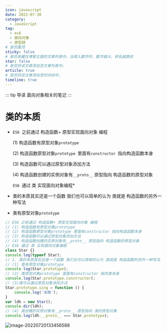 ```yaml
---
icon: javascript
date: 2022-07-30
category:
  - JavaScript
tag:
  - es6
  - 面向对象
  - 原型链
# 是否置顶
sticky: false
# 是否收藏在博客主题的文章列表中。当填入数字时，数字越大，排名越靠前
star: false
# 是否将该文章添加至文章列表中。
article: true
# 是否将该文章添加至时间线中。
timeline: true
---
```

<CountView></CountView>



::: tip 导读
面向对象相关的笔记
:::
<!-- more -->
# 类的本质

- `ES6 `之前通过 构造函数+ 原型实现面向对象 编程

  (1) 构造函数有原型对象`prototype`

  (2) 构造函数原型对象`prototype `里面有`constructor `指向构造函数本身

  (3) 构造函数可以通过原型对象添加方法

  (4) 构造函数创建的实例对象有`__proto__` 原型指向 构造函数的原型对象

  `ES6 `通过 类 实现面向对象编程*

- 类的本质其实还是一个函数 我们也可以简单的认为 类就是 构造函数的另外一种写法

- 类有原型对象`prototype`

```js
// ES6 之前通过 构造函数+ 原型实现面向对象 编程
// (1) 构造函数有原型对象prototype 
// (2) 构造函数原型对象prototype 里面有constructor 指向构造函数本身
// (3) 构造函数可以通过原型对象添加方法
// (4) 构造函数创建的实例对象有__proto__ 原型指向 构造函数的原型对象
// ES6 通过 类 实现面向对象编程 
class Star {}
console.log(typeof Star);
// 1. 类的本质其实还是一个函数 我们也可以简单的认为 类就是 构造函数的另外一种写法
// (1) 类有原型对象prototype 
console.log(Star.prototype);
// (2) 类原型对象prototype 里面有constructor 指向类本身
console.log(Star.prototype.constructor);
// (3)类可以通过原型对象添加方法
Star.prototype.sing = function () {
    console.log('冰雨');
}
var ldh = new Star();
console.dir(ldh);
// (4) 类创建的实例对象有__proto__ 原型指向 类的原型对象
console.log(ldh.__proto__ === Star.prototype);
```

![image-20220720133456588](https://public-1310720021.cos.ap-shanghai.myqcloud.com/img/md/typora-user-images/2022-07-20-13:34:56*image-20220720133456588*9.png)